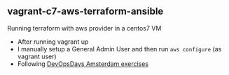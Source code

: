 ## vagrant-c7-aws-terraform-ansible

Running terraform with aws provider in a centos7 VM
* After running vagrant up
* I manually setup a General Admin User and then run `aws configure` (as vagrant user)
* Following [DevOpsDays Amsterdam exercises](https://gitlab.com/mvandongen/tfworks)
